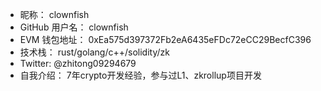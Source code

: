 - 昵称：  clownfish
- GitHub 用户名：  clownfish
- EVM 钱包地址： 0xEa575d397372Fb2eA6435eFDc72eCC29BecfC396 
- 技术栈：  rust/golang/c++/solidity/zk
- Twitter:   @zhitong09294679
- 自我介绍：  7年crypto开发经验，参与过L1、zkrollup项目开发
